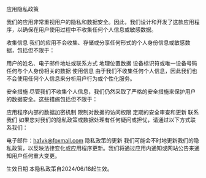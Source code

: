 应用隐私政策

我们的应用非常重视用户的隐私和数据安全。因此，我们设计和开发了这款应用程序，以确保在用户使用过程中不收集任何个人信息或敏感数据。

收集信息
我们的应用不会收集、存储或分享任何形式的个人身份信息或敏感数据，包括但不限于：

用户的姓名、电子邮件地址或联系方式
地理位置数据
设备标识符或唯一设备号码
任何与个人身份相关的数据
使用信息
由于我们不收集任何个人信息，因此我们也不会使用任何个人信息来分析用户行为或个性化服务。

安全措施
尽管我们不收集个人信息，我们仍然采取了严格的安全措施来保护用户的数据安全。这些措施包括但不限于：

应用程序内部的数据加密机制
限制对数据的访问权限
定期的安全审查和更新
联系我们
如果您对我们的隐私政策或数据处理有任何疑问或担忧，请通过以下方式联系我们：

电子邮件：ha1vk@foxmail.com
隐私政策的更新
我们可能会不时地更新我们的隐私政策，以反映法律变化或应用程序更新。我们将通过应用内通知或网站公告来通知用户任何重大变更。

生效日期
本隐私政策自2024/06/18起生效。
